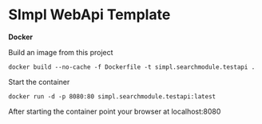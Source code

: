 # SImpl WebApi Template

**Docker**

Build an image from this project
```shell
docker build --no-cache -f Dockerfile -t simpl.searchmodule.testapi .
```

Start the container
```shell
docker run -d -p 8080:80 simpl.searchmodule.testapi:latest
```

After starting the container point your browser at localhost:8080
